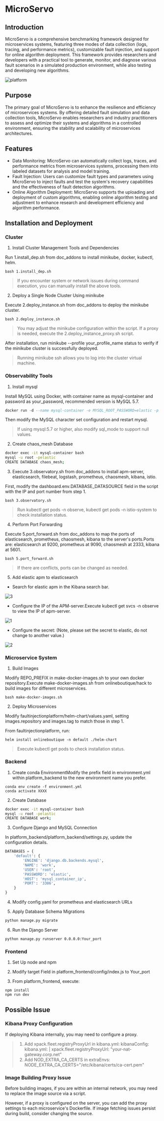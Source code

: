 # MicroServo

## Introduction

MicroServo is a comprehensive benchmarking framework designed for microservices systems, featuring three modes of data collection (logs, tracing, and performance metrics), customizable fault injection, and support for online algorithm deployment. This framework provides researchers and developers with a practical tool to generate, monitor, and diagnose various fault scenarios in a simulated production environment, while also testing and developing new algorithms.

![platform](imgs/主页.png)

## Purpose

The primary goal of MicroServo is to enhance the resilience and efficiency of microservices systems. By offering detailed fault simulation and data collection tools, MicroServo enables researchers and industry practitioners to assess and optimize their systems and algorithms in a controlled environment, ensuring the stability and scalability of microservices architectures.

## Features

- Data Monitoring: MicroServo can automatically collect logs, traces, and performance metrics from microservices systems, processing them into labeled datasets for analysis and model training.
- Fault Injection: Users can customize fault types and parameters using MicroServo to inject faults and test the system's recovery capabilities and the effectiveness of fault detection algorithms.
- Online Algorithm Deployment: MicroServo supports the uploading and deployment of custom algorithms, enabling online algorithm testing and adjustment to enhance research and development efficiency and algorithm performance.


## Installation and Deployment

### Cluster

1. Install Cluster Management Tools and Dependencies

Run 1.install_dep.sh from doc_addons to install minikube, docker, kubectl, helm.

```
bash 1.install_dep.sh
```
> If you encounter system or network issues during command execution, you can manually install the above tools.

2. Deploy a Single Node Cluster Using minikube

Execute 2.deploy_instance.sh from doc_addons to deploy the minikube cluster.

```
bash 2.deploy_instance.sh
```
> You may adjust the minikube configuration within the script.
> If a proxy is needed, execute the 2.deploy_instance_proxy.sh script.

After installation, run minikube --profile your_profile_name status to verify if the minikube cluster is successfully deployed.
> Running minikube ssh allows you to log into the cluster virtual machine.

### Observability Tools

1. Install mysql

Install MySQL using Docker, with container name as mysql-container and password as your_password, recommended version is MySQL 5.7.

```SQL
docker run -d --name mysql-container -e MYSQL_ROOT_PASSWORD=elastic -p 3306:3306 mysql:5.7
```

Then modify the MySQL character set configuration and restart mysql.

> If using mysql:5.7 or higher, also modify sql_mode to support null values.

2. Create chaos_mesh Database

```Bash
docker exec -it mysql-container bash
mysql -u root -pelastic
CREATE DATABASE chaos_mesh;
```

3. Execute 3.observatory.sh from doc_addons to install apm-server, elasticsearch, filebeat, logstash, prometheus, chaosmesh, kibana, istio.

First, modify the dashboard.env.DATABASE_DATASOURCE field in the script with the IP and port number from step 1.

```
bash 3.observatory.sh
```
> Run kubectl get pods -n observe, kubectl get pods -n istio-system to check installation status.

4. Perform Port Forwarding

Execute 5.port_forward.sh from doc_addons to map the ports of elasticsearch, prometheus, chaosmesh, kibana to the server's ports.Ports are: elasticsearch at 9200, prometheus at 9090, chaosmesh at 2333, kibana at 5601.

```
bash 5.port_forward.sh
```
> If there are conflicts, ports can be changed as needed.

5. Add elastic apm to elasticsearch

- Search for elastic apm in the Kibana search bar.

![3](imgs/3.png)

- Configure the IP of the APM-server.Execute kubectl get svcs -n observe to view the IP of apm-server.

![1](imgs/1.png)

- Configure the secret: (Note, please set the secret to elastic, do not change to another value.)

![2](imgs/2.png)

### Microservice System

1. Build Images

Modify REPO_PREFIX in make-docker-images.sh to your own docker repository.Execute make-docker-images.sh from onlineboutique/hack to build images for different microservices.

```
bash make-docker-images.sh
```

2. Deploy Microservices

Modify faultinjectionplatform/helm-chart/values.yaml, setting images.repository and images.tag to match those in step 1.

From faultinjectionplatform, run:

```
helm install onlineboutique -n default ./helm-chart
```
> Execute kubectl get pods to check installation status.

### Backend

1. Create conda EnvironmentModify the prefix field in environment.yml within platform_backend to the new environment name you prefer.

```
conda env create -f environment.yml
conda activate XXXX
```

2. Create Database

```Bash
docker exec -it mysql-container bash
mysql -u root -pelastic
CREATE DATABASE work;
```

3. Configure Django and MySQL Connection

In platform_backend/platform_backend/settings.py, update the configuration details.

```Python
DATABASES = {
    'default': {
        'ENGINE': 'django.db.backends.mysql',
        'NAME': 'work',
        'USER': 'root',
        'PASSWORD': 'elastic',
        'HOST': 'mysql_container_ip',
        'PORT': '3306',
    }
}
```

4. Modify config.yaml for prometheus and elasticsearch URLs

5. Apply Database Schema Migrations

```Bash
python manage.py migrate
```

6. Run the Django Server

```Bash
python manage.py runserver 0.0.0.0:Your_port
```

### Frontend

1. Set Up node and npm

2. Modify target Field in platform_frontend/config/index.js to Your_port

3. From platform_frontend, execute:

```
npm install
npm run dev
```

## Possible Issue

### Kibana Proxy Configuration

If deploying Kibana internally, you may need to configure a proxy.

> 1. Add xpack.fleet.registryProxyUrl in kibana.yml:
>   kibanaConfig:
>   kibana.yml: |
>       xpack.fleet.registryProxyUrl: "your-nat-gateway.corp.net"
> 2. Add NOD_EXTRA_CA_CERTS in extraEnvs:
>   NODE_EXTRA_CA_CERTS="/etc/kibana/certs/ca-cert.pem"

### Image Building Proxy Issue

Before building images, if you are within an internal network, you may need to replace the image source via a script.

However, if a proxy is configured on the server, you can add the proxy settings to each microservice's Dockerfile. If image fetching issues persist during build, consider changing the source.
